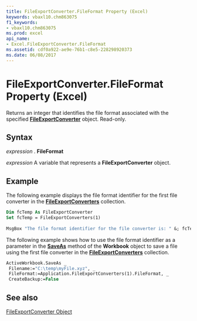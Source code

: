 ```yaml
---
title: FileExportConverter.FileFormat Property (Excel)
keywords: vbaxl10.chm863075
f1_keywords:
- vbaxl10.chm863075
ms.prod: excel
api_name:
- Excel.FileExportConverter.FileFormat
ms.assetid: cdf0a922-ae9e-76b1-c8e5-228298920373
ms.date: 06/08/2017
---
```



# FileExportConverter.FileFormat Property (Excel)

Returns an integer that identifies the file format associated with the specified  **[FileExportConverter](Excel.FileExportConverter.md)** object. Read-only.


## Syntax

 _expression_ . **FileFormat**

 _expression_ A variable that represents a **FileExportConverter** object.


## Example

The following example displays the file format identifier for the first file converter in the  **[FileExportConverters](Excel.FileExportConverters.md)** collection.


```vb
Dim fcTemp As FileExportConverter 
Set fcTemp = FileExportConverters(1) 
 
MsgBox "The file format identifier for the file converter is: " &; fcTemp.FileFormat
```

The following example shows how to use the file format identifier as a parameter in the  **[SaveAs](Excel.Workbook.SaveAs.md)** method of the **Workbook** object to save a file using the first file converter in the **[FileExportConverters](Excel.FileExportConverters.md)** collection.




```vb
ActiveWorkbook.SaveAs _ 
 Filename:="C:\temp\myFile.xyz", _ 
 FileFormat:=Application.FileExportConverters(1).FileFormat, _ 
 CreateBackup:=False
```


## See also


[FileExportConverter Object](Excel.FileExportConverter.md)

